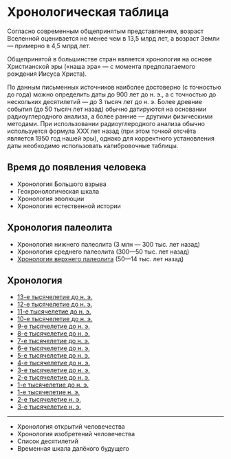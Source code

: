 # Хронологическая таблица

Согласно современным общепринятым представлениям, возраст Вселенной оценивается
не менее чем в 13,5 млрд лет, а возраст Земли — примерно в 4,5 млрд лет.

Общепринятой в большинстве стран является хронология на основе Христианской эры
(«наша эра» — с момента предполагаемого рождения Иисуса Христа).

По данным письменных источников наиболее достоверно (с точностью до года) можно
определить даты до 900 лет до н. э., а с точностью до нескольких десятилетий —
до 3 тысяч лет до н. э. Более древние события (до 50 тысяч лет назад) обычно
датируются на основании радиоуглеродного анализа, а более ранние — другими
физическими методами. При использовании радиоуглеродного анализа обычно
используется формула XXX лет назад (при этом точкой отсчёта является 1950 год
нашей эры), однако для корректного установления даты необходимо использовать
калибровочные таблицы.

## Время до появления человека

*   Хронология Большого взрыва
*   Геохронологическая шкала
*   Хронология эволюции
*   Хронология естественной истории

## Хронология палеолита

*   Хронология нижнего палеолита (3 млн — 300 тыс. лет назад)
*   Хронология среднего палеолита (300—50 тыс. лет назад)
*   [Хронология верхнего палеолита](./Хронология%20верхнего%20палеолита.md) (50—14 тыс. лет назад)

##  Хронология

*   [13-е тысячелетие до н. э.](./13-е%20тысячелетие%20до%20н.э.md)
*   [12-е тысячелетие до н. э.](./12-е%20тысячелетие%20до%20н.э.md)
*   [11-е тысячелетие до н. э.](./11-е%20тысячелетие%20до%20н.э.md)
*   [10-е тысячелетие до н. э.](./10-е%20тысячелетие%20до%20н.э.md)
*   [9-е тысячелетие до н. э.](./9-е%20тысячелетие%20до%20н.э.md)
*   [8-е тысячелетие до н. э.](./8-е%20тысячелетие%20до%20н.э.md)
*   [7-е тысячелетие до н. э.](./7-е%20тысячелетие%20до%20н.э.md)
*   [6-е тысячелетие до н. э.](./6-е%20тысячелетие%20до%20н.э.md)
*   [5-е тысячелетие до н. э.](./5-е%20тысячелетие%20до%20н.э.md)
*   [4-е тысячелетие до н. э.](./4-е%20тысячелетие%20до%20н.э.md)
*   [3-е тысячелетие до н. э.](./3-е%20тысячелетие%20до%20н.э.md)
*   [2-е тысячелетие до н. э.](./2-е%20тысячелетие%20до%20н.э.md)
*   [1-е тысячелетие до н. э.](./1-е%20тысячелетие%20до%20н.э.md)
*   [1-е тысячелетие н. э.](./1-е%20тысячелетие%20н.э.md)
*   [2-е тысячелетие н. э.](./2-е%20тысячелетие%20н.э.md)
*   [3-е тысячелетие н. э.](./3-е%20тысячелетие%20н.э.md)

----

*   Хронология открытий человечества
*   Хронология изобретений человечества
*   Список десятилетий
*   Временная шкала далёкого будущего
